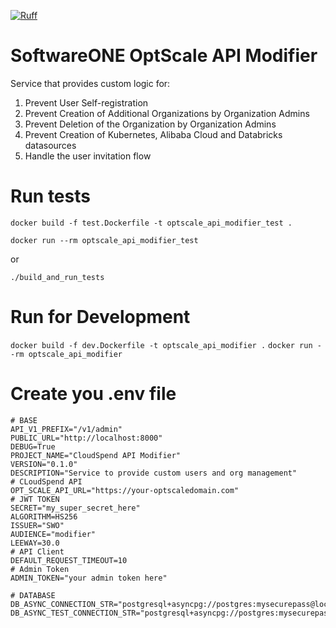 [![Ruff](https://img.shields.io/endpoint?url=https://raw.githubusercontent.com/astral-sh/ruff/main/assets/badge/v2.json)](https://github.com/astral-sh/ruff)

# SoftwareONE OptScale API Modifier

Service that provides custom logic for:

1. Prevent User Self-registration
2. Prevent Creation of Additional Organizations by Organization Admins
3. Prevent Deletion of the Organization by Organization Admins
4. Prevent Creation of Kubernetes, Alibaba Cloud and Databricks datasources
5. Handle the user invitation flow

# Run tests

`docker build -f test.Dockerfile -t optscale_api_modifier_test .`

`docker run --rm optscale_api_modifier_test  `

or 

`./build_and_run_tests`

# Run for Development

`docker build -f dev.Dockerfile -t optscale_api_modifier .`
`docker run --rm optscale_api_modifier `

# Create you .env file

```
# BASE
API_V1_PREFIX="/v1/admin"
PUBLIC_URL="http://localhost:8000"
DEBUG=True
PROJECT_NAME="CloudSpend API Modifier"
VERSION="0.1.0"
DESCRIPTION="Service to provide custom users and org management"
# CLoudSpend API
OPT_SCALE_API_URL="https://your-optscaledomain.com"
# JWT TOKEN
SECRET="my_super_secret_here"
ALGORITHM=HS256
ISSUER="SWO"
AUDIENCE="modifier"
LEEWAY=30.0
# API Client
DEFAULT_REQUEST_TIMEOUT=10
# Admin Token
ADMIN_TOKEN="your admin token here"

# DATABASE
DB_ASYNC_CONNECTION_STR="postgresql+asyncpg://postgres:mysecurepass@localhost:5433/your_dev_db_here"
DB_ASYNC_TEST_CONNECTION_STR="postgresql+asyncpg://postgres:mysecurepass@localhost:5434/your_test_db_here"
```
